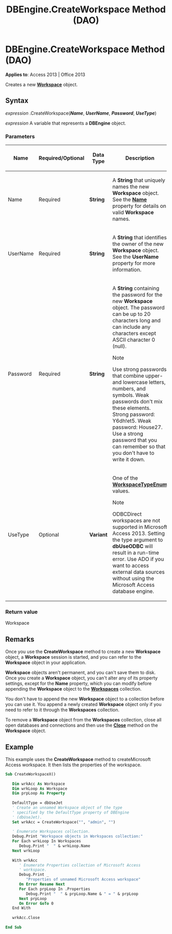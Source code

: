 ﻿---
title: DBEngine.CreateWorkspace Method (DAO)
TOCTitle: CreateWorkspace Method
ms:assetid: a7d73771-9420-0448-99e6-d6c4aa78683a
ms:mtpsurl: https://msdn.microsoft.com/library/Ff821374(v=office.15)
ms:contentKeyID: 48546888
ms.date: 09/18/2015
mtps_version: v=office.15
f1_keywords:
- dao360.chm1052966
f1_categories:
- Office.Version=v15
---

# DBEngine.CreateWorkspace Method (DAO)


**Applies to**: Access 2013 | Office 2013


Creates a new **[Workspace](workspace-object-dao.md)** object.

## Syntax

*expression* .CreateWorkspace(***Name***, ***UserName***, ***Password***, ***UseType***)

*expression* A variable that represents a **DBEngine** object.

### Parameters

<table>
<colgroup>
<col style="width: 25%" />
<col style="width: 25%" />
<col style="width: 25%" />
<col style="width: 25%" />
</colgroup>
<thead>
<tr class="header">
<th><p>Name</p></th>
<th><p>Required/Optional</p></th>
<th><p>Data Type</p></th>
<th><p>Description</p></th>
</tr>
</thead>
<tbody>
<tr class="odd">
<td><p>Name</p></td>
<td><p>Required</p></td>
<td><p><strong>String</strong></p></td>
<td><p>A <strong>String</strong> that uniquely names the new <strong>Workspace</strong> object. See the <strong><a href="connection-name-property-dao.md">Name</a></strong> property for details on valid <strong>Workspace</strong> names.</p></td>
</tr>
<tr class="even">
<td><p>UserName</p></td>
<td><p>Required</p></td>
<td><p><strong>String</strong></p></td>
<td><p>A <strong>String</strong> that identifies the owner of the new <strong>Workspace</strong> object. See the <strong>UserName</strong> property for more information.</p></td>
</tr>
<tr class="odd">
<td><p>Password</p></td>
<td><p>Required</p></td>
<td><p><strong>String</strong></p></td>
<td><p>A <strong>String</strong> containing the password for the new <strong>Workspace</strong> object. The password can be up to 20 characters long and can include any characters except ASCII character 0 (null).</p>

> [!NOTE]
> Use strong passwords that combine upper- and lowercase letters, numbers, and symbols. Weak passwords don't mix these elements. Strong password: Y6dh!et5. Weak password: House27. Use a strong password that you can remember so that you don't have to write it down.


</td>
</tr>
<tr class="even">
<td><p>UseType</p></td>
<td><p>Optional</p></td>
<td><p><strong>Variant</strong></p></td>
<td><p>One of the <strong><a href="workspacetypeenum-enumeration-dao.md">WorkspaceTypeEnum</a></strong> values.</p>

> [!NOTE]
> ODBCDirect workspaces are not supported in Microsoft Access 2013. Setting the type argument to **dbUseODBC** will result in a run-time error. Use ADO if you want to access external data sources without using the Microsoft Access database engine.


</td>
</tr>
</tbody>
</table>


### Return value

Workspace

## Remarks

Once you use the **CreateWorkspace** method to create a new **Workspace** object, a **Workspace** session is started, and you can refer to the **Workspace** object in your application.

**Workspace** objects aren't permanent, and you can't save them to disk. Once you create a **Workspace** object, you can't alter any of its property settings, except for the **Name** property, which you can modify before appending the **Workspace** object to the **[Workspaces](workspaces-collection-dao.md)** collection.

You don't have to append the new **Workspace** object to a collection before you can use it. You append a newly created **Workspace** object only if you need to refer to it through the **Workspaces** collection.

To remove a **Workspace** object from the **Workspaces** collection, close all open databases and connections and then use the **[Close](connection-close-method-dao.md)** method on the **Workspace** object.

## Example

This example uses the **CreateWorkspace** method to createMicrosoft Access workspace. It then lists the properties of the workspace.

```vb 
Sub CreateWorkspaceX() 
 
   Dim wrkAcc As Workspace 
   Dim wrkLoop As Workspace 
   Dim prpLoop As Property 
 
   DefaultType = dbUseJet 
   ' Create an unnamed Workspace object of the type  
   ' specified by the DefaultType property of DBEngine  
   ' (dbUseJet). 
   Set wrkAcc = CreateWorkspace("", "admin", "") 
 
   ' Enumerate Workspaces collection. 
   Debug.Print "Workspace objects in Workspaces collection:" 
   For Each wrkLoop In Workspaces 
      Debug.Print "  " & wrkLoop.Name 
   Next wrkLoop 
 
   With wrkAcc 
      ' Enumerate Properties collection of Microsoft Access  
      ' workspace. 
      Debug.Print _ 
         "Properties of unnamed Microsoft Access workspace" 
      On Error Resume Next 
      For Each prpLoop In .Properties 
         Debug.Print "  " & prpLoop.Name & " = " & prpLoop 
      Next prpLoop 
      On Error GoTo 0 
   End With 
 
   wrkAcc.Close 
 
End Sub 
 
```


